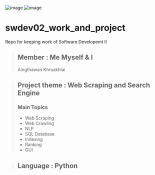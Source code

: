 ![image](https://github.com/aingthawan/swdev02_work/assets/109336369/3cb2db11-e787-4c4d-9459-4f6ca4ddbfaf)
![image](https://github.com/aingthawan/swdev02_work/assets/109336369/b6c0ec03-5887-4449-bf39-4a564bcb0934)

# swdev02_work_and_project
Repo for keeping work of Software Developemt II

> ## Member : Me Myself & I
> Aingthawan Khruakhlai

> ## Project theme : Web Scraping and Search Engine
> ### Main Topics
> * Web Scraping
> * Web Crawling
> * NLP
> * SQL Database
> * Indexing
> * Ranking
> * GUI

> ## Language : Python

